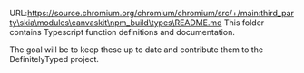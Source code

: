 URL:https://source.chromium.org/chromium/chromium/src/+/main:third_party\skia\modules\canvaskit\npm_build\types\README.md
This folder contains Typescript function definitions and documentation.

The goal will be to keep these up to date and contribute them to the
DefinitelyTyped project.
